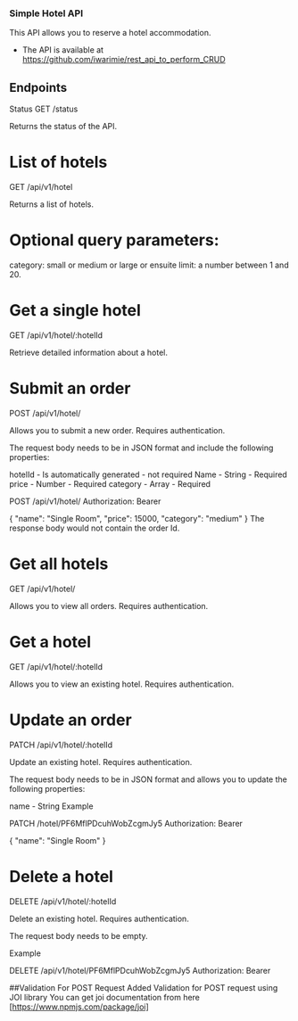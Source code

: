 ### Simple Hotel API
This API allows you to reserve a hotel accommodation.

- The API is available at https://github.com/iwarimie/rest_api_to_perform_CRUD

## Endpoints
Status
GET /status

Returns the status of the API.

# List of hotels
GET /api/v1/hotel

Returns a list of hotels.

# Optional query parameters:

category:  small or medium or large or ensuite
limit: a number between 1 and 20.

# Get a single hotel
GET /api/v1/hotel/:hotelId

Retrieve detailed information about a hotel.

# Submit an order
POST /api/v1/hotel/

Allows you to submit a new order. Requires authentication.

The request body needs to be in JSON format and include the following properties:

hotelId - Is automatically generated - not required
Name - String - Required
price - Number - Required
category - Array - Required

POST /api/v1/hotel/
Authorization: Bearer <YOUR TOKEN>

{
  "name": "Single Room",
  "price": 15000,
  "category": "medium"
}
The response body would not contain the order Id.

# Get all hotels
GET /api/v1/hotel/

Allows you to view all orders. Requires authentication.

# Get a hotel
GET /api/v1/hotel/:hotelId

Allows you to view an existing hotel. Requires authentication.

# Update an order
PATCH /api/v1/hotel/:hotelId

Update an existing hotel. Requires authentication.

The request body needs to be in JSON format and allows you to update the following properties:

name - String
Example

PATCH /hotel/PF6MflPDcuhWobZcgmJy5
Authorization: Bearer <YOUR TOKEN>

{
  "name": "Single Room"
}
# Delete a hotel
DELETE /api/v1/hotel/:hotelId

Delete an existing hotel. Requires authentication.

The request body needs to be empty.

Example

DELETE /api/v1/hotel/PF6MflPDcuhWobZcgmJy5
Authorization: Bearer <YOUR TOKEN>

##Validation For POST Request
Added Validation for POST request using JOI library
You can get joi documentation from here [https://www.npmjs.com/package/joi]